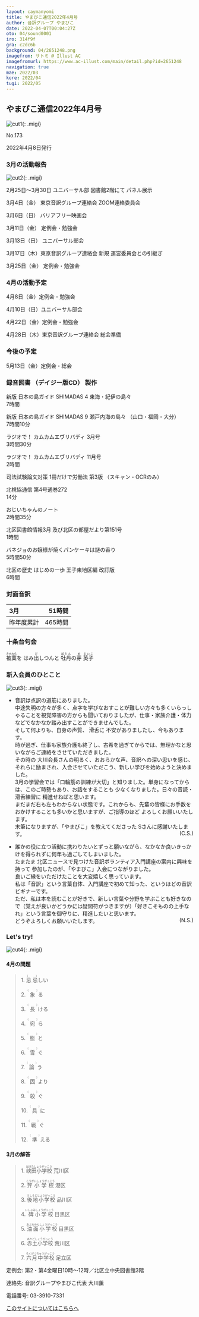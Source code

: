 ```yaml
---
layout: caymanyomi
title: やまびこ通信2022年4月号
author: 音訳グループ やまびこ
date: 2022-04-07T00:04:27Z
oto: 04/sound0001
iro: 314f9f
gra: c2dc6b
background: 04/2651248.png
imagefrom: サトミ @ Illust AC
imagefromurl: https://www.ac-illust.com/main/detail.php?id=2651248
navigation: true
mae: 2022/03
kore: 2022/04
tugi: 2022/05
---
```



## <span data-dur="4.016" data-begin="4.600" id="xmri_0002" markdown="1"> やまびこ通信2022年4月号</span>

![cut1](media/04/cut1.png){: .migi}

<span data-dur="2.549" data-begin="8.616" id="xmri_0003" markdown="1">No.173</span>

<span data-dur="5.402" data-begin="11.165" id="xmri_0004" markdown="1">2022年4月8日発行</span>

### <span data-dur="3.437" data-begin="21.841" id="xmri_0007" markdown="1"> 3月の活動報告</span>

![cut2](media/04/cut2.png){: .migi}

<span data-dur="7.398" data-begin="27.128" id="xmri_0009" markdown="1">2月25日～3月30日 ユニバーサル部 図書館2階にて パネル展示</span>

<span data-dur="2.069" data-begin="34.526" id="xmri_000A" markdown="1">3月4日（金）</span> <span data-dur="4.893" data-begin="36.595" id="xmri_000B" markdown="1">東京音訳グループ連絡会 ZOOM連絡委員会</span>

<span data-dur="2.075" data-begin="41.488" id="xmri_000C" markdown="1">3月6日（日）</span> <span data-dur="2.656" data-begin="43.563" id="xmri_000D" markdown="1">バリアフリー映画会</span>

<span data-dur="2.471" data-begin="46.219" id="xmri_000E" markdown="1">3月11日（金）</span> <span data-dur="2.986" data-begin="48.690" id="xmri_000F" markdown="1">定例会・勉強会</span>

<span data-dur="2.495" data-begin="51.676" id="xmri_0010" markdown="1">3月13日（日）</span> <span data-dur="2.504" data-begin="54.171" id="xmri_0011" markdown="1">ユニバーサル部会</span>

<span data-dur="2.508" data-begin="56.675" id="xmri_0012" markdown="1">3月17日（木）</span><span data-dur="5.825" data-begin="59.183" id="xmri_0013" markdown="1">東京音訳グループ連絡会 新規 運営委員会との引継ぎ</span>

<span data-dur="2.457" data-begin="65.008" id="xmri_0014" markdown="1">3月25日（金）</span> <span data-dur="4.386" data-begin="67.465" id="xmri_0015" markdown="1">定例会・勉強会</span>

### <span data-dur="3.205" data-begin="71.851" id="xmri_0016" markdown="1"> 4月の活動予定</span>

<span data-dur="1.978" data-begin="75.056" id="xmri_0017" markdown="1">4月8日（金）</span><span data-dur="2.986" data-begin="77.034" id="xmri_0018" markdown="1">定例会・勉強会</span>

<span data-dur="2.019" data-begin="80.020" id="xmri_0019" markdown="1">4月10日（日）</span><span data-dur="2.503" data-begin="82.039" id="xmri_001A" markdown="1">ユニバーサル部会</span>

<span data-dur="2.355" data-begin="84.542" id="xmri_001B" markdown="1">4月22日（金）</span><span data-dur="2.986" data-begin="86.897" id="xmri_001C" markdown="1">定例会・勉強会</span>

<span data-dur="2.536" data-begin="89.883" id="xmri_001D" markdown="1">4月28日（木）</span><span data-dur="5.838" data-begin="92.419" id="xmri_001E" markdown="1">東京音訳グループ連絡会 総会準備</span>

### <span data-dur="2.630" data-begin="98.257" id="xmri_001F" markdown="1"> 今後の予定</span>

<span data-dur="2.318" data-begin="100.887" id="xmri_0020" markdown="1">5月13日（金）</span><span data-dur="4.177" data-begin="103.205" id="xmri_0021" markdown="1">定例会・総会</span>

### <span data-dur="4.728" data-begin="107.382" id="xmri_0022" markdown="1"> 録音図書<span class="infty_silent"> （</span>デイジー版CD<span class="infty_silent">） </span>製作</span>

<span data-dur="5.987" data-begin="114.366" id="xmri_0024" markdown="1">新版 日本の島ガイド SHIMADAS 4 東海・紀伊の島々</span>  
<span data-dur="1.691" data-begin="120.353" id="xmri_0025" markdown="1">7時間</span>

<span data-dur="7.773" data-begin="122.044" id="xmri_0026" markdown="1">新版 日本の島ガイド SHIMADAS 9 瀬戸内海の島々 <span class="infty_silent">（</span>山口・福岡・大分</span><span class="infty_silent">）</span>  
<span data-dur="2.148" data-begin="129.817" id="xmri_0027" markdown="1">7時間10分</span>

<span data-dur="3.382" data-begin="131.965" id="xmri_0028" markdown="1">ラジオで<span class="infty_silent">！</span> カムカムエヴリバディ 3月号</span>  
<span data-dur="2.409" data-begin="135.347" id="xmri_0029" markdown="1">3時間30分</span>

<span data-dur="3.593" data-begin="137.756" id="xmri_002A" markdown="1">ラジオで<span class="infty_silent">！</span> カムカムエヴリバディ 11月号</span>  
<span data-dur="1.550" data-begin="141.349" id="xmri_002B" markdown="1">2時間</span>

<span data-dur="7.617" data-begin="142.899" id="xmri_002C" markdown="1">司法試験論文対策 1冊だけで労働法 第3版 <span class="infty_silent">（</span>スキャン・OCRのみ</span><span class="infty_silent">）</span>

<span data-dur="4.190" data-begin="150.516" id="xmri_002D" markdown="1">北視協通信 第4号通巻272</span>  
<span data-dur="1.761" data-begin="154.706" id="xmri_002E" markdown="1">14分</span>

<span data-dur="1.675" data-begin="156.467" id="xmri_002F" markdown="1">おじいちゃんのノート</span>  
<span data-dur="2.413" data-begin="158.142" id="xmri_0030" markdown="1">2時間35分</span>

<span data-dur="6.064" data-begin="160.555" id="xmri_0031" markdown="1">北区図書館情報3月 及び北区の部屋だより第151号</span>  
<span data-dur="1.667" data-begin="166.619" id="xmri_0032" markdown="1">1時間</span>

<span data-dur="3.765" data-begin="168.286" id="xmri_0033" markdown="1">バネジョのお嬢様が焼くパンケーキは謎の香り</span>  
<span data-dur="2.179" data-begin="172.051" id="xmri_0034" markdown="1">5時間50分</span>

<span data-dur="4.668" data-begin="174.230" id="xmri_0035" markdown="1">北区の歴史 はじめの一歩 王子東地区編 改訂版</span>  
<span data-dur="3.439" data-begin="178.898" id="xmri_0036" markdown="1">6時間</span>

### <span data-dur="2.666" data-begin="182.337" id="xmri_0037" markdown="1"> 対面音訳</span>

<span data-dur="1.181" data-begin="185.003" id="xmri_0038" markdown="1">3月</span>|<span data-dur="2.448" data-begin="186.184" id="xmri_0039" markdown="1">51時間</span>
|:---|---:|
<span data-dur="1.687" data-begin="188.632" id="xmri_003A" markdown="1">昨年度累計</span>|<span data-dur="4.281" data-begin="190.319" id="xmri_003B" markdown="1">465時間</span>

### <span data-dur="2.767" data-begin="194.600" id="xmri_003C" markdown="1"> 十条台句会</span>

<span data-dur="8.249" data-begin="197.367" id="xmri_003D" markdown="1"><ruby>被藁<rp>(</rp><rt>きせわら</rt><rp>)</rp></ruby>を はみ<ruby>出<rp>(</rp><rt>だ</rt><rp>)</rp></ruby>しつんと <ruby>牡丹<rp>(</rp><rt>ぼたん</rt><rp>)</rp></ruby>の<ruby>芽<rp>(</rp><rt>め</rt><rp>)</rp></ruby>
<span class="haigo" data-dur="3.257" data-begin="205.616" id="xmri_003E" markdown="1"><ruby>英子<rp>(</rp><rt>えいこ</rt><rp>)</rp></ruby></span>

### <span data-dur="3.305" data-begin="208.873" id="xmri_003F" markdown="1"> 新入会員のひとこと</span>

![cut3](media/04/cut3.png){: .migi}

- <span data-dur="4.636" data-begin="214.028" id="xmri_0041" markdown="1">音訳は点訳の道筋にありました。</span>  
<span data-dur="2.506" data-begin="218.664" id="xmri_0042" markdown="1">中途失明の方々が多く、</span><span data-dur="8.069" data-begin="221.170" id="xmri_0043" markdown="1">点字を学びなおすことが難しい方々も多くいらっしゃることを視覚障害の方からも聞いておりましたが、</span><span data-dur="6.750" data-begin="229.239" id="xmri_0044" markdown="1">仕事・家族介護・体力などでなかなか踏み出すことができませんでした。</span>  
<span data-dur="1.604" data-begin="235.989" id="xmri_0045" markdown="1">そして何よりも、</span><span data-dur="4.357" data-begin="237.593" id="xmri_0046" markdown="1">自身の声質<span class="infty_silent">、</span> 滑舌に 不安がありましたし、</span><span data-dur="2.734" data-begin="241.950" id="xmri_0047" markdown="1">今もあります。</span>  
<span data-dur="1.214" data-begin="244.684" id="xmri_0048" markdown="1">時が過ぎ、</span><span data-dur="2.632" data-begin="245.898" id="xmri_0049" markdown="1">仕事も家族介護も終了し、</span><span data-dur="3.026" data-begin="248.530" id="xmri_004A" markdown="1">古希を過ぎてからでは<span class="infty_silent">、</span>無理かなと思いながら</span><span data-dur="3.806" data-begin="251.556" id="xmri_004B" markdown="1">ご連絡をさせていただきました。</span>  
<span data-dur="2.766" data-begin="255.362" id="xmri_004C" markdown="1">その時の 大川会長さんの</span><span data-dur="1.890" data-begin="258.128" id="xmri_004D" markdown="1">明るく<span class="infty_silent">、</span>おおらかな声、</span><span data-dur="2.450" data-begin="260.018" id="xmri_004E" markdown="1">音訳への深い思いを感じ、</span><span data-dur="1.693" data-begin="262.468" id="xmri_004F" markdown="1">それらに励まされ、</span><span data-dur="2.032" data-begin="264.161" id="xmri_0050" markdown="1">入会させていただこう、</span><span data-dur="4.223" data-begin="266.193" id="xmri_0051" markdown="1">新しい学びを始めようと決めました。</span>  
<span data-dur="2.193" data-begin="270.416" id="xmri_0052" markdown="1">3月の学習会では</span><span data-dur="2.406" data-begin="272.609" id="xmri_0053" markdown="1">「口輪筋の訓練が大切」</span><span data-dur="2.045" data-begin="275.015" id="xmri_0054" markdown="1">と知りました。</span><span data-dur="1.824" data-begin="277.060" id="xmri_0055" markdown="1">単身になってからは、</span><span data-dur="1.678" data-begin="278.884" id="xmri_0056" markdown="1">このご時勢もあり、</span><span data-dur="3.893" data-begin="280.562" id="xmri_0057" markdown="1">お話をすることも 少なくなりました。</span><span data-dur="5.902" data-begin="284.455" id="xmri_0058" markdown="1">日々の音読・滑舌練習に 精進せねばと思います。</span>  
<span data-dur="4.406" data-begin="290.357" id="xmri_0059" markdown="1">まだまだ右も左もわからない状態です。</span><span data-dur="1.178" data-begin="294.763" id="xmri_005A" markdown="1">これからも、</span><span data-dur="4.758" data-begin="295.941" id="xmri_005B" markdown="1">先輩の皆様にお手数をおかけすることも多いかと思いますが、</span><span data-dur="4.526" data-begin="300.699" id="xmri_005C" markdown="1">ご指導のほど よろしくお願いいたします。</span>  
<span data-dur="1.793" data-begin="305.225" id="xmri_005D" markdown="1">末筆になりますが、</span><span data-dur="5.617" data-begin="307.018" id="xmri_005E" markdown="1">「やまびこ<span class="infty_silent">」</span>を教えてくださった Sさんに感謝いたします。</span><span  style="float: right;" data-dur="3.028" data-begin="312.635" id="xmri_005F" markdown="1">(C.S.)</span>

- <span data-dur="4.541" data-begin="315.663" id="xmri_0060" markdown="1">誰かの役に立つ活動に携わりたいとずっと願いながら、</span><span data-dur="6.227" data-begin="320.204" id="xmri_0061" markdown="1">なかなか良いきっかけを得られずに何年も過ごしてしまいました。</span>  
<span data-dur="7.457" data-begin="326.431" id="xmri_0062" markdown="1">たまたま 北区ニュースで見つけた音訳ボランティア入門講座の案内に興味を持って 参加したのが、</span><span data-dur="4.074" data-begin="333.888" id="xmri_0063" markdown="1">「やまびこ<span class="infty_silent">」</span>入会につながりました。</span>  
<span data-dur="5.623" data-begin="337.962" id="xmri_0064" markdown="1">良いご縁をいただけたことを大変嬉しく思っています。</span>  
<span data-dur="1.073" data-begin="343.585" id="xmri_0065" markdown="1">私は</span><span data-dur="2.301" data-begin="344.658" id="xmri_0066" markdown="1">「音訳<span class="infty_silent">」</span>という言葉自体、</span><span data-dur="3.331" data-begin="346.959" id="xmri_0067" markdown="1">入門講座で初めて知った<span class="infty_silent">、</span>というほどの</span><span data-dur="3.037" data-begin="350.290" id="xmri_0068" markdown="1">音訳ビギナーです。</span>  
<span data-dur=".767" data-begin="353.327" id="xmri_0069" markdown="1">ただ、</span><span data-dur="2.855" data-begin="354.094" id="xmri_006A" markdown="1">私は本を読むことが好きで、</span><span data-dur="3.417" data-begin="356.949" id="xmri_006B" markdown="1">新しい言葉や分野を学ぶことも好きなので</span><span data-dur="3.470" data-begin="360.366" id="xmri_006C" markdown="1">（覚えが良いかどうかには疑問符がつきますが）</span><span data-dur="3.886" data-begin="363.836" id="xmri_006D" markdown="1">「好きこそものの上手なれ<span class="infty_silent">」</span>という言葉を御守りに、</span><span data-dur="3.424" data-begin="367.722" id="xmri_006E" markdown="1">精進したいと思います。</span>  
<span data-dur="3.772" data-begin="371.146" id="xmri_006F" markdown="1">どうぞよろしくお願いいたします。</span><span  style="float: right;" data-dur="3.687" data-begin="374.918" id="xmri_0070" markdown="1">(N.S.)</span>


### <span data-dur=".500" data-begin="378.605" id="xmri_0071" markdown="1"></span> <span data-dur="2.339" data-begin="379.105" id="xmri_0072" markdown="1">Let&apos;s try!</span>

![cut4](media/04/cut4.png){: .migi}

#### <span data-dur="2.841" data-begin="383.295" id="xmri_0074" markdown="1">4月の問題</span>

<blockquote markdown="1">

<span class="infty_silent">1. <ruby>忌忌<rp>(</rp><rt>（　　　）</rt><rp>)</rp></ruby>しい</span>

<span class="infty_silent">2. <ruby>象<rp>(</rp><rt>（　　　）</rt><rp>)</rp></ruby>る</span>

<span class="infty_silent">3. <ruby>長<rp>(</rp><rt>（　　　）</rt><rp>)</rp></ruby>ける</span>

<span class="infty_silent">4. <ruby>宛<rp>(</rp><rt>（　　　）</rt><rp>)</rp></ruby>ら</span>

<span class="infty_silent">5. <ruby>態<rp>(</rp><rt>（　　　）</rt><rp>)</rp></ruby>と</span>

<span class="infty_silent">6. <ruby>雪<rp>(</rp><rt>（　　　）</rt><rp>)</rp></ruby>ぐ</span>

<span class="infty_silent">7. <ruby>論<rp>(</rp><rt>（　　　）</rt><rp>)</rp></ruby>う</span>

<span class="infty_silent">8. <ruby>固<rp>(</rp><rt>（　　　）</rt><rp>)</rp></ruby>より</span>

<span class="infty_silent">9. <ruby>殺<rp>(</rp><rt>（　　　）</rt><rp>)</rp></ruby>ぐ</span>

<span class="infty_silent">10. <ruby>具<rp>(</rp><rt>（　　　）</rt><rp>)</rp></ruby>に</span>

<span class="infty_silent">11. <ruby>戦<rp>(</rp><rt>（　　　）</rt><rp>)</rp></ruby>ぐ</span>

<span class="infty_silent">12. <ruby>準<rp>(</rp><rt>（　　　）</rt><rp>)</rp></ruby>える</span>

</blockquote>

#### <span data-dur="2.959" data-begin="390.661" id="xmri_0076" markdown="1"> 3月の解答</span>

<blockquote markdown="1">

<span data-dur=".816" data-begin="393.620" id="xmri_0077" markdown="1">1.</span> <span data-dur="2.945" data-begin="394.436" id="xmri_0078" markdown="1"><ruby>峡田小学校<rp>(</rp><rt>はけたしょうがっこう</rt><rp>)</rp></ruby> 荒川区</span>

<span data-dur=".704" data-begin="397.381" id="xmri_0079" markdown="1">2.</span> <span data-dur="2.863" data-begin="398.085" id="xmri_007A" markdown="1"><ruby>笄小学校<rp>(</rp><rt>こうがいしょうがっこう</rt><rp>)</rp></ruby> 港区</span>

<span data-dur=".871" data-begin="400.948" id="xmri_007B" markdown="1">3.</span> <span data-dur="3.089" data-begin="401.819" id="xmri_007C" markdown="1"><ruby>後地小学校<rp>(</rp><rt>うしろじしょうがっこう</rt><rp>)</rp></ruby> 品川区</span>

<span data-dur=".797" data-begin="404.908" id="xmri_007D" markdown="1">4.</span><span data-dur="2.921" data-begin="405.705" id="xmri_007E" markdown="1"><ruby> 碑小学校<rp>(</rp><rt>いしぶみしょうがっこう</rt><rp>)</rp></ruby> 目黒区</span>

<span data-dur=".715" data-begin="408.626" id="xmri_007F" markdown="1">5.</span> <span data-dur="3.029" data-begin="409.341" id="xmri_0080" markdown="1"><ruby>油面小学校<rp>(</rp><rt>あぶらめんしょうがっこう</rt><rp>)</rp></ruby> 目黒区</span>

<span data-dur=".859" data-begin="412.370" id="xmri_0081" markdown="1">6.</span> <span data-dur="2.917" data-begin="413.229" id="xmri_0082" markdown="1"><ruby>赤土小学校<rp>(</rp><rt>あかどしょうがっこう</rt><rp>)</rp></ruby> 荒川区</span>

<span data-dur=".828" data-begin="416.146" id="xmri_0083" markdown="1">7.</span> <span data-dur="3.015" data-begin="416.974" id="xmri_0084" markdown="1"><ruby>六月中学校<rp>(</rp><rt>ろくがつちゅうがっこう</rt><rp>)</rp></ruby> 足立区</span>

</blockquote>

<span data-dur="1.205" data-begin="419.989" id="xmri_0085" markdown="1">定例会:</span> <span data-dur="3.237" data-begin="421.194" id="xmri_0086" markdown="1">第2・第4金曜日10時～12時</span><span data-dur="3.048" data-begin="424.431" id="xmri_0087" markdown="1">／北区立中央図書館3階</span>

<span data-dur="1.318" data-begin="427.479" id="xmri_0088" markdown="1">連絡先:</span> <span data-dur="3.965" data-begin="428.797" id="xmri_0089" markdown="1">音訳グループやまびこ代表 大川薫</span>

<span data-dur="1.410" data-begin="432.762" id="xmri_008A" markdown="1">電話番号:</span> <span data-dur="4.305" data-begin="434.172" id="xmri_008B" markdown="1">03-3910-7331</span>

<a href="mailto:ymbk2016ml@gmail.com?Subject=やまびこウェブサイトについて" data-dur="5.929" data-begin="438.477" id="xmri_008C" markdown="1">このサイトについてはこちらへ</a>


